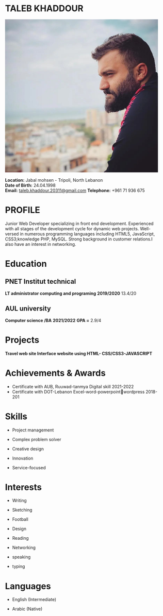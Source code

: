 # TALEB KHADDOUR

![This is Taleb khaddour image.](/talebpic.jpg "This is Taleb khaddour image.")

**Location:** Jabal mohsen - Tripoli, North Lebanon  
**Date of Birth:** 24.04.1998  
**Email:** taleb.khaddour.20311@gmail.com 
**Telephone:** +961 71 936 675  

# PROFILE

Junior Web Developer specializing in front end development.
Experienced with all stages of the development cycle for dynamic
web projects. Well-versed in numerous programming languages
including HTML5, JavaScript, CSS3;knowledge PHP, MySQL.
Strong background in customer relations.I also have an interest in
networking.

#  Education

## PNET Institut technical
**LT administrator computing and programing** 
**2019/2020**
13.4/20
## AUL university
**Computer science /BA**
**2021/2022**
**GPA =** 2.9/4



# Projects

**Travel web site
 Interface website using HTML- CSS/CSS3-JAVASCRIPT**

# Achievements & Awards
* Certificate with AUB, Ruuwad-tanmya Digital skill 2021-2022
* Certificate with DOT-Lebanon Excel-word-powerpointwordpress 2018-201



# Skills
* Project management

* Complex problem solver

* Creative design

* Innovation

* Service-focused




 # Interests
* Writing

* Sketching

* Football

* Design

* Reading

* Networking

* speaking

* typing



# Languages
* English (Intermediate)

* Arabic (Native)

